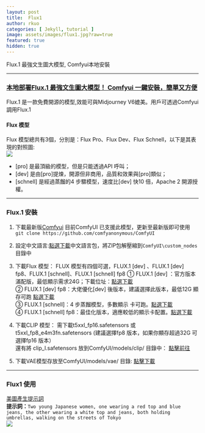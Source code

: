 ```yaml
---
layout: post
title:  Flux1
author: rkuo
categories: [ Jekyll, tutorial ]
image: assets/images/flux1.jpg?raw=true
featured: true
hidden: true
---
```

Flux.1 最強文生圖大模型, Comfyui本地安裝 

---
### [本地部署Flux.1 最強文生圖大模型！ Comfyui 一鍵安裝，簡單又方便](https://www.freedidi.com/13266.html)
Flux.1 是一款免費開源的模型,效能可與Midjourney V6媲美。用戶可透過Comfyui調用Flux.1<br>

#### Flux 模型
Flux 模型總共有3個，分別是：Flux Pro、Flux Dev、Flux Schnell，以下是其表現的對照圖:<br>
![](https://www.freedidi.com/wp-content/uploads/2024/08/uisdc-mj-20240805-2-1030x720.webp)

* [pro] 是最頂級的模型，但是只能透過API 呼叫；
* [dev] 是由[pro]提煉，開源但非商用，品質和效果與[pro]類似；
* [schnell] 是經過蒸餾的4 步驟模型，速度比[dev] 快10 倍，Apache 2 開源授權。

---
### Flux.1 安裝

1. 下載最新版[Comfyui](https://github.com/comfyanonymous/ComfyUI)
目前ComfyUI 已支援此模型，更新至最新版即可使用<br>
`git clone https://github.com/comfyanonymous/ComfyUI`<br>

2. 設定中文語言:[點選下載](https://github.com/AIGODLIKE/AIGODLIKE-ComfyUI-Translation)中文語言包，將ZIP包解壓縮到`ComfyUI\custom_nodes`目錄中

3. 下載Flux 模型： FLUX 模型有四個可選，FLUX.1 [dev] 、FLUX.1 [dev] fp8、FLUX.1 [schnell]、FLUX.1 [schnell] fp8
① FLUX.1 [dev] ：官方版本滿配版，最低顯示需求24G；下載位址：[點選下載](https://huggingface.co/black-forest-labs/FLUX.1-dev/tree/main)<br>
② FLUX.1 [dev] fp8：大佬優化[dev] 後版本，建議選擇此版本，最低12G 顯存可跑 [點選下載](https://huggingface.co/Kijai/flux-fp8/blob/main/flux1-dev-fp8.safetensors)<br>
③ FLUX.1 [schnell]：4 步蒸餾模型，多數顯示 卡可跑。[點選下載](https://huggingface.co/black-forest-labs/FLUX.1-schnell/blob/main/flux1-schnell.safetensors)<br>
④ FLUX.1 [schnell] fp8：最佳化版本，適應較低的顯示卡配置。[點選下載](https://huggingface.co/Kijai/flux-fp8/blob/main/flux1-schnell-fp8.safetensors)<br>

4. 下載CLIP 模型： 需下載t5xxl_fp16.safetensors 或t5xxl_fp8_e4m3fn.safetensors 
(建議選擇fp8 版本，如果你顯存超過32G 可選擇fp16 版本）<br>
還有將 clip_l.safetensors 放到ComfyUI/models/clip/ 目錄中： [點擊前往](https://huggingface.co/comfyanonymous/flux_text_encoders/tree/main)<br>

5. 下載VAE模型存放至ComfyUI/models/vae/ 目錄: [點擊下載](https://huggingface.co/black-forest-labs/FLUX.1-schnell/blob/main/ae.safetensors)

---
### Flux1 使用
[美圖產生提示詞](https://www.freedidi.com/13328.html)<br>
**提示詞：**`Two young Japanese women, one wearing a red top and blue jeans, the other wearing a white top and jeans, both holding umbrellas, walking on the streets of Tokyo`<br>
![](https://www.freedidi.com/wp-content/uploads/2024/08/ComfyUI_00007_.webp)


